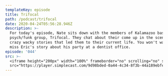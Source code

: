 ```yaml
---
templateKey: episode
title: Trifocal
path: /podcast/trifocal
date: 2020-04-24T05:56:28.946Z
description: >-
  For today's episode, Nate sits down with the members of Kalamazoo based
  psych/funk group, Trifocal. They chat about their come up in the scene and the
  crazy wacky stories that led them to their current life. You won't want to
  miss Eric's story about his party at a dentist office. 
episode: '044'
src: >-
  <iframe height="200px" width="100%" frameborder="no" scrolling="no" seamless
  src="https://player.simplecast.com/9d98bded-0a44-4c34-8f3b-44a189ebfee9?dark=false"></iframe>
---
```


